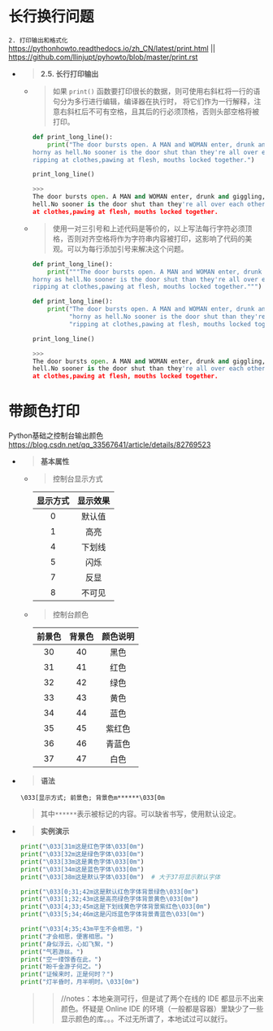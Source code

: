 
# 长行换行问题

`2. 打印输出和格式化` https://pythonhowto.readthedocs.io/zh_CN/latest/print.html || https://github.com/llinjupt/pyhowto/blob/master/print.rst
- > **2.5. 长行打印输出**
  * > 如果 `print()` 函数要打印很长的数据，则可使用右斜杠将一行的语句分为多行进行编辑，编译器在执行时， 将它们作为一行解释，注意右斜杠后不可有空格，且其后的行必须顶格，否则头部空格将被打印。
    ```py
    def print_long_line():
        print("The door bursts open. A MAN and WOMAN enter, drunk and giggling,\
    horny as hell.No sooner is the door shut than they're all over each other,\
    ripping at clothes,pawing at flesh, mouths locked together.")
    
    print_long_line()
    
    >>>
    The door bursts open. A MAN and WOMAN enter, drunk and giggling,horny as
    hell.No sooner is the door shut than they're all over each other, ripping
    at clothes,pawing at flesh, mouths locked together.
    ```
  * > 使用一对三引号和上述代码是等价的，以上写法每行字符必须顶格，否则对齐空格将作为字符串内容被打印，这影响了代码的美观。可以为每行添加引号来解决这个问题。
    ```py
    def print_long_line():
        print("""The door bursts open. A MAN and WOMAN enter, drunk and giggling,
    horny as hell.No sooner is the door shut than they're all over each other,
    ripping at clothes,pawing at flesh, mouths locked together.""")
    ```
    ```py
    def print_long_line():
        print("The door bursts open. A MAN and WOMAN enter, drunk and giggling,"
              "horny as hell.No sooner is the door shut than they're all over each other,"
              "ripping at clothes,pawing at flesh, mouths locked together.")
    
    print_long_line()
    
    >>>
    The door bursts open. A MAN and WOMAN enter, drunk and giggling,horny as
    hell.No sooner is the door shut than they're all over each other, ripping
    at clothes,pawing at flesh, mouths locked together.
    ```

# 带颜色打印

Python基础之控制台输出颜色 https://blog.csdn.net/qq_33567641/article/details/82769523
- > **基本属性**
  * > 控制台显示方式

    | 显示方式 | 显示效果 |
    |:--:|:--:|
    | 0	| 默认值 |
    | 1	| 高亮 |
    | 4	| 下划线 |
    | 5 |	闪烁 |
    | 7	| 反显 |
    | 8	| 不可见 | 

  * > 控制台颜色

    | 前景色 | 背景色 | 颜色说明 |
    |:--:|:--:|:--:|
    | 30 | 40 | 黑色 |
    | 31 | 41 | 红色 |
    | 32 | 42 | 绿色 |
    | 33 | 43 | 黄色 |
    | 34 | 44 | 蓝色 |
    | 35 | 45 | 紫红色 |
    | 36 | 46 | 青蓝色 |
    | 37 | 47 | 白色 |

- > **语法**
  ```console
  \033[显示方式; 前景色; 背景色m******\033[0m
  ```
  > 其中`******`表示被标记的内容。可以缺省书写，使用默认设定。
- > **实例演示**
  ```py
  print("\033[31m这是红色字体\033[0m")
  print("\033[32m这是绿色字体\033[0m")
  print("\033[33m这是黄色字体\033[0m")
  print("\033[34m这是蓝色字体\033[0m")
  print("\033[38m这是默认字体\033[0m")  # 大于37将显示默认字体
  ```
  ```py
  print("\033[0;31;42m这是默认红色字体背景绿色\033[0m")
  print("\033[1;32;43m这是高亮绿色字体背景黄色\033[0m")
  print("\033[4;33;45m这是下划线黄色字体背景紫红色\033[0m")
  print("\033[5;34;46m这是闪烁蓝色字体背景青蓝色\033[0m")
  ```
  ```py
  print("\033[4;35;43m平生不会相思，")
  print("才会相思，便害相思。")
  print("身似浮云，心如飞絮，")
  print("气若游丝。")
  print("空一缕馀香在此，")
  print("盼千金游子何之。")
  print("证候来时，正是何时？")
  print("灯半昏时，月半明时。\033[0m")
  ```
  >> //notes：本地亲测可行，但是试了两个在线的 IDE 都显示不出来颜色。怀疑是 Online IDE 的环境（一般都是容器）里缺少了一些显示颜色的库。。。不过无所谓了，本地试过可以就行。
